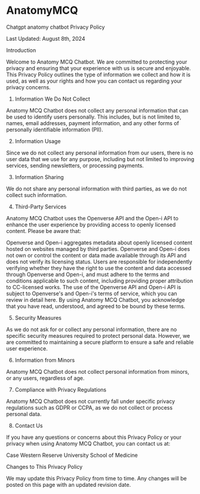 # AnatomyMCQ
Chatgpt anatomy chatbot
Privacy Policy

Last Updated: August 8th, 2024

Introduction

Welcome to Anatomy MCQ Chatbot. We are committed to protecting your privacy and ensuring that your experience with us is secure and enjoyable. This Privacy Policy outlines the type of information we collect and how it is used, as well as your rights and how you can contact us regarding your privacy concerns.

1. Information We Do Not Collect

Anatomy MCQ Chatbot does not collect any personal information that can be used to identify users personally. This includes, but is not limited to, names, email addresses, payment information, and any other forms of personally identifiable information (PII).

2. Information Usage

Since we do not collect any personal information from our users, there is no user data that we use for any purpose, including but not limited to improving services, sending newsletters, or processing payments.

3. Information Sharing

We do not share any personal information with third parties, as we do not collect such information.

4. Third-Party Services

Anatomy MCQ Chatbot uses the Openverse API and the Open-i API to enhance the user experience by providing access to openly licensed content. Please be aware that:

Openverse and Open-i aggregates metadata about openly licensed content hosted on websites managed by third parties. Openverse and Open-i does not own or control the content or data made available through its API and does not verify its licensing status.
Users are responsible for independently verifying whether they have the right to use the content and data accessed through Openverse and Open-i, and must adhere to the terms and conditions applicable to such content, including providing proper attribution to CC-licensed works.
The use of the Openverse API and Open-i API is subject to Openverse's and Open-i's terms of service, which you can review in detail here. By using Anatomy MCQ Chatbot, you acknowledge that you have read, understood, and agreed to be bound by these terms.

5. Security Measures

As we do not ask for or collect any personal information, there are no specific security measures required to protect personal data. However, we are committed to maintaining a secure platform to ensure a safe and reliable user experience.

6. Information from Minors

Anatomy MCQ Chatbot does not collect personal information from minors, or any users, regardless of age.

7. Compliance with Privacy Regulations

Anatomy MCQ Chatbot does not currently fall under specific privacy regulations such as GDPR or CCPA, as we do not collect or process personal data.

8. Contact Us

If you have any questions or concerns about this Privacy Policy or your privacy when using Anatomy MCQ Chatbot, you can contact us at:

Case Western Reserve University School of Medicine

Changes to This Privacy Policy

We may update this Privacy Policy from time to time. Any changes will be posted on this page with an updated revision date.
